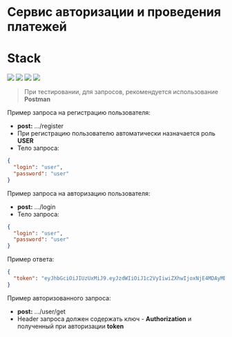 # Сервис авторизации и проведения платежей

# Stack

![](https://img.shields.io/badge/java_8-✓-blue.svg)
![](https://img.shields.io/badge/spring_boot-✓-blue.svg)
![](https://img.shields.io/badge/postgresql-✓-blue.svg)
![](https://img.shields.io/badge/jwt-✓-blue.svg)

> При тестировании, для запросов, рекомендуется использование **Postman**

Пример запроса на регистрацию пользователя:

- **post:** .../register
- При регистрацию пользователю автоматически назначается роль **USER**
- Тело запроса:

```json
{
  "login": "user",
  "password": "user"
}
```
Пример запроса на авторизацию пользователя:

- **post:** .../login
- Тело запроса:

```json
{
  "login": "user",
  "password": "user"
}
```

Пример ответа:

```json
{
  "token": "eyJhbGciOiJIUzUxMiJ9.eyJzdWIiOiJ1c2VyIiwiZXhwIjoxNjE4MDAyMDAwfQ.yYygq9GuE43k8gXAmpxCXkbsvu2dlZhR0mF27h_O24u-9wgt6tbnGDtTphsb7bobu84GpE6UzFoPkP6xHz4dqQ"
}
```

Пример авторизованного запроса:

- **post:** .../user/get
- Header запроса должен содержать ключ - **Authorization** и полученный при авторизации **token**

